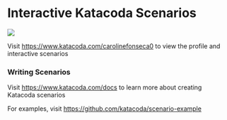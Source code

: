 # Interactive Katacoda Scenarios

[![](http://shields.katacoda.com/katacoda/carolinefonseca0/count.svg)](https://www.katacoda.com/carolinefonseca0 "Get your profile on Katacoda.com")

Visit https://www.katacoda.com/carolinefonseca0 to view the profile and interactive scenarios

### Writing Scenarios
Visit https://www.katacoda.com/docs to learn more about creating Katacoda scenarios

For examples, visit https://github.com/katacoda/scenario-example
